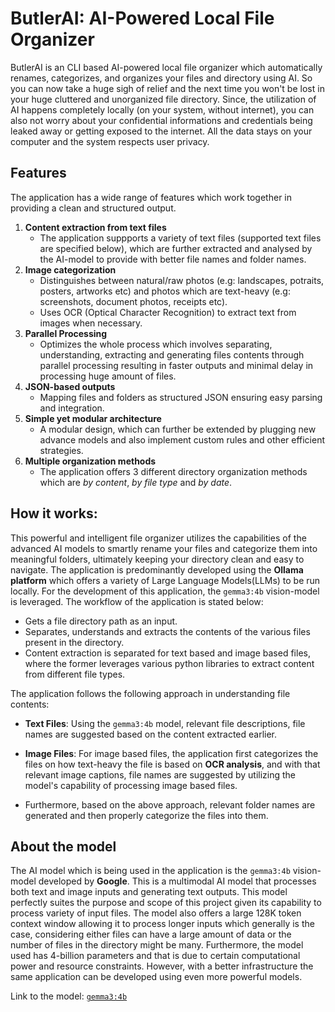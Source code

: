 # ButlerAI: AI-Powered Local File Organizer
ButlerAI is an CLI based AI-powered local file organizer which automatically renames, categorizes, and organizes your files and directory using AI. So you can now take a huge sigh of relief and the next time you won't
be lost in your huge cluttered and unorganized file directory. Since, the utilization of AI happens completely locally (on your system, without internet), you can also not worry about your confidential informations and credentials being
leaked away or getting exposed to the internet. All the data stays on your computer and the system respects user privacy.

## Features
The application has a wide range of features which work together in providing a clean and structured output.
1. **Content extraction from text files**
   - The application suppports a variety of text files (supported text files are specified below), which are further extracted and analysed by the AI-model to provide with better file names and folder names.
2. **Image categorization**
   - Distinguishes between natural/raw photos (e.g: landscapes, potraits, posters, artworks etc) and photos which are text-heavy (e.g: screenshots, document photos, receipts etc).
   - Uses OCR (Optical Character Recognition) to extract text from images when necessary.
3. **Parallel Processing**
   - Optimizes the whole process which involves separating, understanding, extracting and generating files contents through parallel processing resulting in faster outputs and minimal delay in processing huge amount of
   files.
4. **JSON-based outputs**
   - Mapping files and folders as structured JSON ensuring easy parsing and integration.
5. **Simple yet modular architecture**
   - A modular design, which can further be extended by plugging new advance models and also implement custom rules and other efficient strategies.
6. **Multiple organization methods**
   - The application offers 3 different directory organization methods which are *by content*, *by file type* and *by date*.

## How it works:

This powerful and intelligent file organizer utilizes the capabilities of the advanced AI models to smartly rename your files and categorize them into meaningful folders, ultimately keeping your directory clean and
easy to navigate. The application is predominantly developed using the **Ollama platform** which offers a variety of Large Language Models(LLMs) to be run locally. For the development of this application, the
`gemma3:4b` vision-model is leveraged. The workflow of the application is stated below:

- Gets a file directory path as an input.
- Separates, understands and extracts the contents of the various files present in the directory.
- Content extraction is separated for text based and image based files, where the former leverages various python libraries to extract content from different file types.

The application follows the following approach in understanding file contents:
- **Text Files**: Using the `gemma3:4b` model, relevant file descriptions, file names are suggested based on the content extracted earlier.
- **Image Files**: For image based files, the application first categorizes the files on how text-heavy the file is based on **OCR analysis**, and with that relevant image captions, file names are suggested by utilizing the
  model's capability of processing image based files.

- Furthermore, based on the above approach, relevant folder names are generated and then properly categorize the files into them. 

## About the model
The AI model which is being used in the application is the `gemma3:4b` vision-model developed by **Google**. This is a multimodal AI model that processes both text and image inputs and generating text outputs. This
model perfectly suites the purpose and scope of this project given its capability to process variety of input files. The model also offers a large 128K token context window allowing it to process longer inputs which
generally is the case, considering either files can have a large amount of data or the number of files in the directory might be many. Furthermore, the model used has 4-billion parameters and that is due to certain
computational power and resource constraints. However, with a better infrastructure the same application can be developed using even more powerful models.

Link to the model: [`gemma3:4b`](https://ollama.com/library/gemma3)
